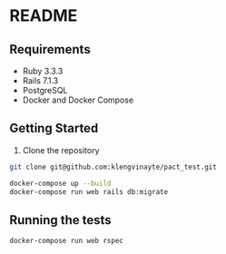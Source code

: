 # README

## Requirements

- Ruby 3.3.3
- Rails 7.1.3
- PostgreSQL
- Docker and Docker Compose

## Getting Started

1. Clone the repository

```bash
git clone git@github.com:klengvinayte/pact_test.git
```


```bash
docker-compose up --build
docker-compose run web rails db:migrate
```

## Running the tests

```bash
docker-compose run web rspec
```